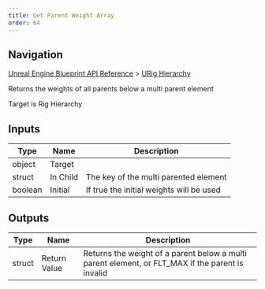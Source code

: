 ```yaml
---
title: Get Parent Weight Array
order: 64
---
```

## Navigation

[Unreal Engine Blueprint API Reference](https://dev.epicgames.com/documentation/en-us/unreal-engine/BlueprintAPI) > [URig Hierarchy](https://dev.epicgames.com/documentation/en-us/unreal-engine/BlueprintAPI/URigHierarchy)

Returns the weights of all parents below a multi parent element

Target is Rig Hierarchy

## Inputs

| Type | Name | Description |
| --- | --- | --- |
| object | Target |  |
| struct | In Child | The key of the multi parented element |
| boolean | Initial | If true the initial weights will be used |

## Outputs

| Type | Name | Description |
| --- | --- | --- |
| struct | Return Value | Returns the weight of a parent below a multi parent element, or FLT_MAX if the parent is invalid |
